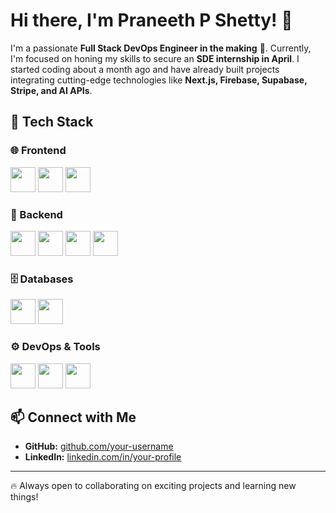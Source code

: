 # Hi there, I'm Praneeth P Shetty! 👋  

I'm a passionate **Full Stack DevOps Engineer in the making** 🚀. Currently, I'm focused on honing my skills to secure an **SDE internship in April**. I started coding about a month ago and have already built projects integrating cutting-edge technologies like **Next.js, Firebase, Supabase, Stripe, and AI APIs**.

## 🚀 Tech Stack  

### 🌐 Frontend  
<p align="left">
  <img src="https://cdn.jsdelivr.net/gh/devicons/devicon/icons/javascript/javascript-original.svg" width="40" height="40"/>
  <img src="https://cdn.jsdelivr.net/gh/devicons/devicon/icons/react/react-original.svg" width="40" height="40"/>
  <img src="https://cdn.jsdelivr.net/gh/devicons/devicon/icons/nextjs/nextjs-original.svg" width="40" height="40"/>
</p>

### 🔧 Backend  
<p align="left">
  <img src="https://cdn.jsdelivr.net/gh/devicons/devicon/icons/nodejs/nodejs-original.svg" width="40" height="40"/>
  <img src="https://cdn.jsdelivr.net/gh/devicons/devicon/icons/express/express-original.svg" width="40" height="40"/>
  <img src="https://cdn.jsdelivr.net/gh/devicons/devicon/icons/firebase/firebase-plain.svg" width="40" height="40"/>
  <img src="https://www.svgrepo.com/show/354202/supabase-icon.svg" width="40" height="40"/>
</p>

### 🗄️ Databases  
<p align="left">
  <img src="https://cdn.jsdelivr.net/gh/devicons/devicon/icons/postgresql/postgresql-original.svg" width="40" height="40"/>
  <img src="https://cdn.jsdelivr.net/gh/devicons/devicon/icons/firebase/firebase-plain.svg" width="40" height="40"/>
</p>

### ⚙️ DevOps & Tools  
<p align="left">
  <img src="https://cdn.jsdelivr.net/gh/devicons/devicon/icons/vercel/vercel-original.svg" width="40" height="40"/>
  <img src="https://cdn.jsdelivr.net/gh/devicons/devicon/icons/git/git-original.svg" width="40" height="40"/>
  <img src="https://cdn.jsdelivr.net/gh/devicons/devicon/icons/github/github-original.svg" width="40" height="40"/>
</p>

## 📫 Connect with Me  
- **GitHub:** [github.com/your-username](https://github.com/your-username)  
- **LinkedIn:** [linkedin.com/in/your-profile](https://linkedin.com/in/your-profile)  

---

🔥 Always open to collaborating on exciting projects and learning new things!  
